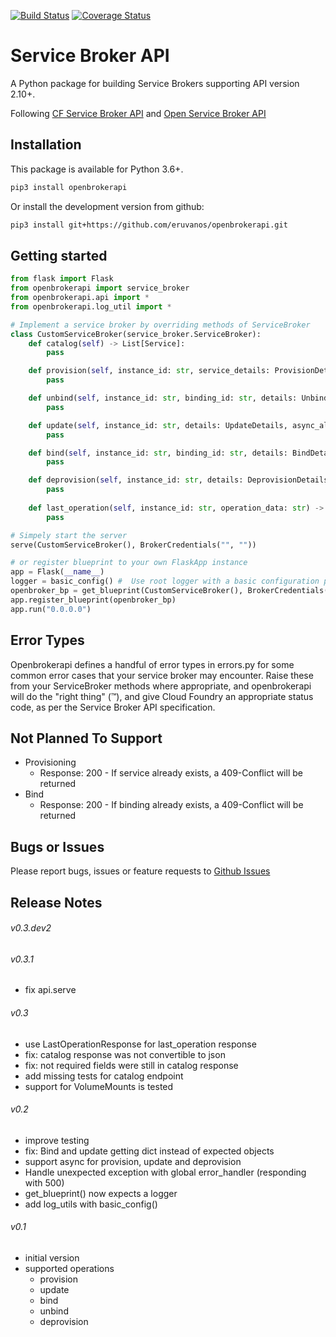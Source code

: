 [![Build Status](https://travis-ci.org/eruvanos/openbrokerapi.svg?branch=master)](https://travis-ci.org/eruvanos/openbrokerapi)
[![Coverage Status](https://coveralls.io/repos/github/eruvanos/openbrokerapi/badge.svg?branch=master)](https://coveralls.io/github/eruvanos/openbrokerapi?branch=master)

# Service Broker API

A Python package for building Service Brokers supporting API version 2.10+.

Following [CF Service Broker API](https://docs.cloudfoundry.org/services/api.html)
and
[Open Service Broker API](https://www.openservicebrokerapi.org/)

## Installation

This package is available for Python 3.6+.

```bash
pip3 install openbrokerapi
```

Or install the development version from github:

```bash
pip3 install git+https://github.com/eruvanos/openbrokerapi.git
```

## Getting started

```python
from flask import Flask
from openbrokerapi import service_broker
from openbrokerapi.api import *
from openbrokerapi.log_util import *

# Implement a service broker by overriding methods of ServiceBroker
class CustomServiceBroker(service_broker.ServiceBroker):
    def catalog(self) -> List[Service]:
        pass

    def provision(self, instance_id: str, service_details: ProvisionDetails, async_allowed: bool) -> ProvisionedServiceSpec:
        pass

    def unbind(self, instance_id: str, binding_id: str, details: UnbindDetails):
        pass

    def update(self, instance_id: str, details: UpdateDetails, async_allowed: bool) -> UpdateServiceSpec:
        pass

    def bind(self, instance_id: str, binding_id: str, details: BindDetails) -> Binding:
        pass

    def deprovision(self, instance_id: str, details: DeprovisionDetails, async_allowed: bool) -> DeprovisionServiceSpec:
        pass
    
    def last_operation(self, instance_id: str, operation_data: str) -> LastOperation:
        pass

# Simpely start the server
serve(CustomServiceBroker(), BrokerCredentials("", ""))

# or register blueprint to your own FlaskApp instance
app = Flask(__name__)
logger = basic_config() #  Use root logger with a basic configuration provided by openbrokerapi.log_utils
openbroker_bp = get_blueprint(CustomServiceBroker(), BrokerCredentials("",""), logger)
app.register_blueprint(openbroker_bp)
app.run("0.0.0.0")
```

## Error Types
Openbrokerapi defines a handful of error types in errors.py
for some common error cases that your service broker may encounter.
Raise these from your ServiceBroker methods where appropriate,
and openbrokerapi will do the "right thing" (™), 
and give Cloud Foundry an appropriate status code, 
as per the Service Broker API specification.

## Not Planned To Support

* Provisioning
    * Response: 200 - If service already exists, a 409-Conflict will be returned
* Bind
    * Response: 200 - If binding already exists, a 409-Conflict will be returned 

## Bugs or Issues

Please report bugs, issues or feature requests to [Github Issues](https://github.com/eruvanos/openbrokerapi/issues)


## Release Notes

###### v0.3.dev2

###### v0.3.1
* fix api.serve

###### v0.3
* use LastOperationResponse for last_operation response
* fix: catalog response was not convertible to json
* fix: not required fields were still in catalog response
* add missing tests for catalog endpoint
* support for VolumeMounts is tested

###### v0.2
* improve testing
* fix: Bind and update getting dict instead of expected objects
* support async for provision, update and deprovision
* Handle unexpected exception with global error_handler (responding with 500)
* get_blueprint() now expects a logger
* add log_utils with basic_config()

###### v0.1
* initial version
* supported operations
  * provision
  * update
  * bind
  * unbind
  * deprovision